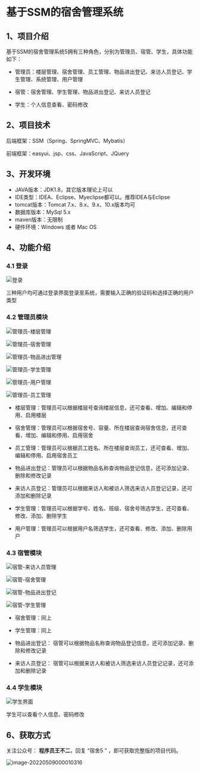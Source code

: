 # 基于SSM的宿舍管理系统

## 1、项目介绍

基于SSM的宿舍管理系统5拥有三种角色，分别为管理员、宿管、学生，具体功能如下：

- 管理员：楼层管理、宿舍管理、员工管理、物品进出登记、来访人员登记、学生管理、系统管理、用户管理

- 宿管：宿舍管理、学生管理、物品进出登记、来访人员登记

- 学生：个人信息查看、密码修改



## 2、项目技术

后端框架：SSM（Spring、SpringMVC、Mybatis）

前端框架：easyui、jsp、css、JavaScript、JQuery

## 3、开发环境

- JAVA版本：JDK1.8，其它版本理论上可以
- IDE类型：IDEA、Eclipse、Myeclipse都可以。推荐IDEA与Eclipse
- tomcat版本：Tomcat 7.x、8.x、9.x、10.x版本均可
- 数据库版本：MySql 5.x
- maven版本：无限制
- 硬件环境：Windows 或者 Mac OS


## 4、功能介绍

### 4.1 登录

![登录](https://www.codeshop.fun/Typora-Images/20220515002955.jpg)

三种用户均可通过登录界面登录至系统，需要输入正确的验证码和选择正确的用户类型

### 4.2 管理员模块

![管理员-楼层管理](https://www.codeshop.fun/Typora-Images/20220515003032.jpg)

![管理员-宿舍管理](https://www.codeshop.fun/Typora-Images/20220515003037.jpg)

![管理员-物品进出管理](https://www.codeshop.fun/Typora-Images/20220515003040.jpg)

![管理员-学生管理](https://www.codeshop.fun/Typora-Images/20220515003041.jpg)

![管理员-用户管理](https://www.codeshop.fun/Typora-Images/20220515003043.jpg)

![管理员-员工管理](https://www.codeshop.fun/Typora-Images/20220515003048.jpg)

- 楼层管理：管理员可以根据楼层号查询楼层信息，还可查看、增加、编辑和停用、启用楼层

- 宿舍管理：管理员可以根据宿舍号、容量、所在楼层查询宿舍信息，还可查看、增加、编辑和停用、启用宿舍

- 员工管理：管理员可以根据员工姓名、所在楼层查询员工，还可查看、增加、编辑和停用、启用宿舍员工

- 物品进出登记：管理员可以根据物品名称查询物品登记信息，还可添加记录、删除和修改记录

- 来访人员登记：管理员可以根据来访人和被访人筛选来访人员登记记录，还可添加和删除记录

- 学生管理：管理员可以根据学号、姓名、班级、宿舍号筛选学生，还可查看、修改、添加、删除学生

- 用户管理：管理员可以根据用户名筛选学生，还可查看、修改、添加、删除用户


### 4.3 宿管模块

![宿管-来访人员管理](https://www.codeshop.fun/Typora-Images/20220515003523.jpg)

![宿管-宿舍管理](https://www.codeshop.fun/Typora-Images/20220515003526.jpg)

![宿管-物品进出登记](https://www.codeshop.fun/Typora-Images/20220515003529.jpg)

![宿管-学生管理](https://www.codeshop.fun/Typora-Images/20220515003531.jpg)

- 宿舍管理：同上

- 学生管理：同上

- 物品进出登记： 宿管可以根据物品名称查询物品登记信息，还可添加记录、删除和修改记录

- 来访人员登记： 宿管可以根据来访人和被访人筛选来访人员登记记录，还可添加和删除记录


### 4.4 学生模块

![学生界面](https://www.codeshop.fun/Typora-Images/20220515003607.jpg)

学生可以查看个人信息、密码修改

## 6、获取方式

关注公众号： **程序员王不二**，回复 “宿舍5 ” ，即可获取完整版的项目代码。

![image-20220509000010316](https://gitee.com/buer_wang/project-drawing-bed/raw/master/Typora-Images/20220509000012.png)


  

